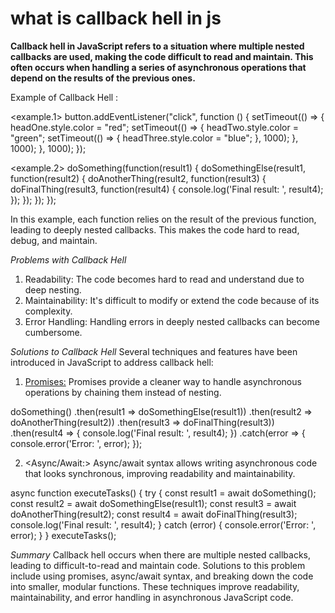 # what is callback hell in js

**Callback hell in JavaScript refers to a situation where multiple nested callbacks are used, making the code difficult to read and maintain. This often occurs when handling a series of asynchronous operations that depend on the results of the previous ones.**

Example of Callback Hell :

<example.1>
button.addEventListener("click", function () {
setTimeout(() => {
headOne.style.color = "red";
setTimeout(() => {
headTwo.style.color = "green";
setTimeout(() => {
headThree.style.color = "blue";
}, 1000);
}, 1000);
}, 1000);
});

<example.2>
doSomething(function(result1) {
doSomethingElse(result1, function(result2) {
doAnotherThing(result2, function(result3) {
doFinalThing(result3, function(result4) {
console.log('Final result: ', result4);
});
});
});
});

In this example, each function relies on the result of the previous function, leading to deeply nested callbacks. This makes the code hard to read, debug, and maintain.

_Problems with Callback Hell_

1. Readability: The code becomes hard to read and understand due to deep nesting.
2. Maintainability: It's difficult to modify or extend the code because of its complexity.
3. Error Handling: Handling errors in deeply nested callbacks can become cumbersome.

_Solutions to Callback Hell_
Several techniques and features have been introduced in JavaScript to address callback hell:

1. <Promises:>
   Promises provide a cleaner way to handle asynchronous operations by chaining them instead of nesting.

doSomething()
.then(result1 => doSomethingElse(result1))
.then(result2 => doAnotherThing(result2))
.then(result3 => doFinalThing(result3))
.then(result4 => {
console.log('Final result: ', result4);
})
.catch(error => {
console.error('Error: ', error);
});

2. <Async/Await:>
   Async/await syntax allows writing asynchronous code that looks synchronous, improving readability and maintainability.

async function executeTasks() {
try {
const result1 = await doSomething();
const result2 = await doSomethingElse(result1);
const result3 = await doAnotherThing(result2);
const result4 = await doFinalThing(result3);
console.log('Final result: ', result4);
} catch (error) {
console.error('Error: ', error);
}
}
executeTasks();

_Summary_
Callback hell occurs when there are multiple nested callbacks, leading to difficult-to-read and maintain code. Solutions to this problem include using promises, async/await syntax, and breaking down the code into smaller, modular functions. These techniques improve readability, maintainability, and error handling in asynchronous JavaScript code.
